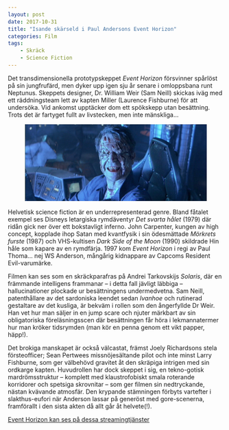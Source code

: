 ```yaml
---
layout: post
date: 2017-10-31
title: "Isande skärseld i Paul Andersons Event Horizon"
categories: Film
tags: 
    - Skräck
    - Science Fiction
---
```


Det transdimensionella prototypskeppet _Event Horizon_ försvinner spårlöst på sin jungfrufärd, men dyker upp igen sju år senare i omloppsbana runt Neptunus. Skeppets designer, Dr. William Weir (Sam Neill) skickas iväg med ett räddningsteam lett av kapten Miller (Laurence Fishburne) för att undersöka. Vid ankomst upptäcker dom ett spökskepp utan besättning. Trots det är fartyget fullt av livstecken, men inte mänskliga…


<figure data-aos="fade-up">
<img src="/assets/event-horizon.jpg">
</figure>

Helvetisk science fiction är en underrepresenterad genre. Bland fåtalet exempel ses Disneys letargiska rymdäventyr _Det svarta hålet_ (1979) där ridån gick ner över ett bokstavligt inferno. John Carpenter, kungen av high concept, kopplade ihop Satan med kvantfysik i sin ödesmättade _Mörkrets furste_ (1987) och VHS-kultisen _Dark Side of the Moon_ (1990) skildrade Hin håle som kapare av en rymdfärja. 1997 kom _Event Horizon_ i regi av Paul Thoma… nej WS Anderson, mångårig kidnappare av Capcoms Resident Evil-varumärke.

Filmen kan ses som en skräckparafras på Andrei Tarkovskijs _Solaris_, där en främmande intelligens frammanar – i detta fall jävligt läbbiga – hallucinationer plockade ur besättningens undermedvetna. Sam Neill, patenthållare av det sardoniska leendet sedan _Ivanhoe_ och rutinerad gestaltare av det kusliga, är bekväm i rollen som den ångerfyllde Dr Weir. Han vet hur man säljer in en jump scare och njuter märkbart av sin obligatoriska föreläsningsscen där besättningen får höra i lekmannatermer hur man kröker tidsrymden (man kör en penna genom ett vikt papper, häpp!).

Det brokiga manskapet är också välcastat, främst Joely Richardsons stela försteofficer; Sean Pertwees missnöjesältande pilot och inte minst Larry Fishburne, som ger välbehövd gravitet åt den skräpiga intrigen med sin ordkarge kapten. Huvudrollen har dock skeppet i sig, en tekno-gotisk mardrömsstruktur – komplett med klaustrofobiskt smala roterande korridorer och spetsiga skrovnitar – som ger filmen sin nedtryckande, nästan kvävande atmosfär. Den krypande stämningen förbyts vartefter i slakthus-eufori när Anderson lassar på generöst med gore-scenerna, framförallt i den sista akten då allt går åt helvete(!).  

[Event Horizon kan ses på dessa streamingtjänster](https://vodeville.se/film/event-horizon-31695)

